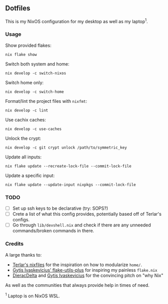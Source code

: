 ## Dotfiles

This is my NixOS configuration for my desktop as well as my laptop<sup>1</sup>.

### Usage

Show provided flakes:

```
nix flake show
```

Switch both system and home:

```
nix develop -c switch-nixos
```

Switch home only:

```
nix develop -c switch-home
```

Format/lint the project files with `nixfmt`:

```
nix develop -c lint
```

Use cachix caches:

```
nix develop -c use-caches
```

Unlock the crypt:

```
nix develop -c git crypt unlock /path/to/symmetric_key
```

Update all inputs:

```
nix flake update --recreate-lock-file --commit-lock-file
```

Update a specific input:

```
nix flake update --update-input nixpkgs --commit-lock-file
```

### TODO

 - [ ] Set up ssh keys to be declarative (try: SOPS?)
 - [ ] Crete a list of what this config provides, potentially based off of Terlar's configs.
 - [ ] Go through `lib/devshell.nix` and check if there are any unneeded commands/broken commands in there.

### Credits

A large thanks to:

 - [Terlar's nixfiles](https://github.com/terlar/nix-config) for the inspiration on how to modularize `home/`.
 - [Gytis Ivaskevicius' flake-utils-plus](https://github.com/gytis-ivaskevicius/flake-utils-plus) for inspiring my painless `flake.nix`
 - [DieracDelta](https://github.com/DieracDelta) and [Gytis Ivaskevicius](https://github.com/gytis-ivaskevicius) for the convincing pitch on "why Nix"

As well as the communities that always provide help in times of need.

<sup>1</sup> Laptop is on NixOS WSL.
